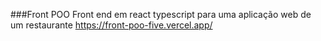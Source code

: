 ###Front POO
Front end em react typescript para uma aplicação web de um restaurante
https://front-poo-five.vercel.app/
